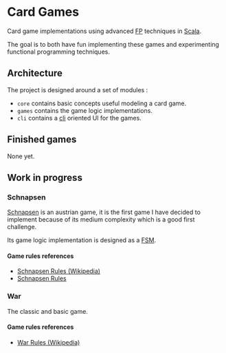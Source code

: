 # Card Games
Card game implementations using advanced [FP](https://en.wikipedia.org/wiki/Functional_programming) techniques in [Scala](https://www.scala-lang.org/).

The goal is to both have fun implementing these games and experimenting functional programming techniques.  

## Architecture
The project is designed around a set of modules :
- `core` contains basic concepts useful modeling a card game.
- `games` contains the game logic implementations.
- `cli` contains a [cli](https://en.wikipedia.org/wiki/Command-line_interface) oriented UI for the games.

## Finished games
None yet.

## Work in progress
### Schnapsen
[Schnapsen](https://en.wikipedia.org/wiki/Schnapsen) is an austrian game, it is the first game I have decided to implement because of its medium complexity which is a good first challenge.

Its game logic implementation is designed as a [FSM](https://en.wikipedia.org/wiki/Finite-state_machine).
#### Game rules references
- [Schnapsen Rules (Wikipedia)](https://en.wikipedia.org/wiki/Schnapsen)
- [Schnapsen Rules](https://www.pagat.com/marriage/schnaps.html)
 
### War
The classic and basic game.
#### Game rules references
- [War Rules (Wikipedia)](https://en.wikipedia.org/wiki/War_(card_game))
